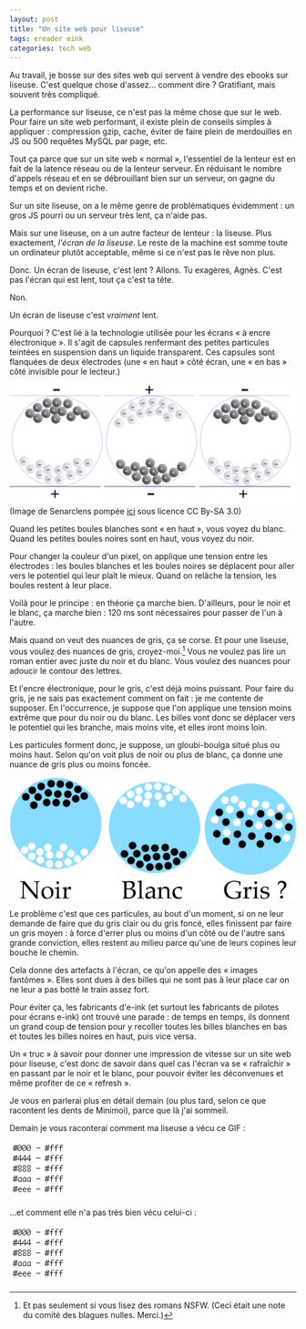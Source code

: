 ```yaml
---
layout: post
title: "Un site web pour liseuse"
tags: ereader eink
categories: tech web
---
```


Au travail, je bosse sur des sites web qui servent à vendre des ebooks sur liseuse. C'est quelque chose d'assez… comment dire ? Gratifiant, mais souvent très compliqué.<!-- more -->

La performance sur liseuse, ce n'est pas la même chose que sur le web. Pour faire un site web performant, il existe plein de conseils simples à appliquer : compression gzip, cache, éviter de faire plein de merdouilles en JS ou 500 requêtes MySQL par page, etc.

Tout ça parce que sur un site web « normal », l'essentiel de la lenteur est en fait de la latence réseau ou de la lenteur serveur. En réduisant le nombre d'appels réseau et en se débrouillant bien sur un serveur, on gagne du temps et on devient riche.

Sur un site liseuse, on a le même genre de problématiques évidemment : un gros JS pourri ou un serveur très lent, ça n'aide pas.

Mais sur une liseuse, on a un autre facteur de lenteur : la liseuse. Plus exactement, *l'écran de la liseuse*. Le reste de la machine est somme toute un ordinateur plutôt acceptable, même si ce n'est pas le rêve non plus.

Donc. Un écran de liseuse, c'est lent ? Allons. Tu exagères, Agnès. C'est pas l'écran qui est lent, tout ça c'est ta tête.

Non.

Un écran de liseuse c'est *vraiment* lent.

Pourquoi ? C'est lié à la technologie utilisée pour les écrans « à encre électronique ». Il s'agit de capsules renfermant des petites particules teintées en suspension dans un liquide transparent. Ces capsules sont flanquées de deux électrodes (une « en haut » côté écran, une « en bas » côté invisible pour le lecteur.)

![Principe de l'encre électronique](/img/2014/06/e-ink-principe.png)
(Image de Senarclens pompée [ici][source-e-ink] sous licence CC By-SA 3.0)

Quand les petites boules blanches sont « en haut », vous voyez du blanc. Quand les petites boules noires sont en haut, vous voyez du noir.


Pour changer la couleur d'un pixel, on applique une tension entre les électrodes : les boules blanches et les boules noires se déplacent pour aller vers le potentiel qui leur plaît le mieux. Quand on relâche la tension, les boules restent à leur place.

Voilà pour le principe : en théorie ça marche bien. D'ailleurs, pour le noir et le blanc, ça marche bien : 120 ms sont nécessaires pour passer de l'un à l'autre.

Mais quand on veut des nuances de gris, ça se corse. Et pour une liseuse, vous voulez des nuances de gris, croyez-moi.[^blague-nulle-50-nuances] Vous ne voulez pas lire un roman entier avec juste du noir et du blanc. Vous voulez des nuances pour adoucir le contour des lettres.

Et l'encre électronique, pour le gris, c'est déjà moins puissant. Pour faire du gris, je ne sais pas exactement comment on fait : je me contente de supposer. En l'occurrence, je suppose que l'on applique une tension moins extrême que pour du noir ou du blanc. Les billes vont donc se déplacer vers le potentiel qui les branche, mais moins vite, et elles iront moins loin.

Les particules forment donc, je suppose, un gloubi-boulga situé plus ou moins haut. Selon qu'on voit plus de noir ou plus de blanc, ça donne une nuance de gris plus ou moins foncée.

![Principe de l'encre électronique](/img/2014/06/e-ink-gris.png)

Le problème c'est que ces particules, au bout d'un moment, si on ne leur demande de faire que du gris clair ou du gris foncé, elles finissent par faire un gris moyen : à force d'errer plus ou moins d'un côté ou de l'autre sans grande conviction, elles restent au milieu parce qu'une de leurs copines leur bouche le chemin.

Cela donne des artefacts à l'écran, ce qu'on appelle des « images fantômes ». Elles sont dues à des billes qui ne sont pas à leur place car on ne leur a pas botté le train assez fort.

Pour éviter ça, les fabricants d'e-ink (et surtout les fabricants de pilotes pour écrans e-ink) ont trouvé une parade : de temps en temps, ils donnent un grand coup de tension pour y recoller toutes les billes blanches en bas et toutes les billes noires en haut, puis vice versa.

Un « truc » à savoir pour donner une impression de vitesse sur un site web pour liseuse, c'est donc de savoir dans quel cas l'écran va se « rafraîchir » en passant par le noir et le blanc, pour pouvoir éviter les déconvenues et même profiter de ce « refresh ».

Je vous en parlerai plus en détail demain (ou plus tard, selon ce que racontent les dents de Minimoi), parce que là j'ai sommeil.

Demain je vous raconterai comment ma liseuse a vécu ce GIF :

![1500 ms de délai entre 2 frames](/img/2014/06/1500ms.gif)

…et comment elle n'a pas très bien vécu celui-ci :

![150 ms de délai entre 2 frames](/img/2014/06/150ms.gif)


[^blague-nulle-50-nuances]: Et pas seulement si vous lisez des romans NSFW. (Ceci était une note du comité des blagues nulles. Merci.)

[source-e-ink]: http://commons.wikimedia.org/wiki/File:Electrophoretic_display_001.svg#mediaviewer/File:Electrophoretic_display_001.svg
